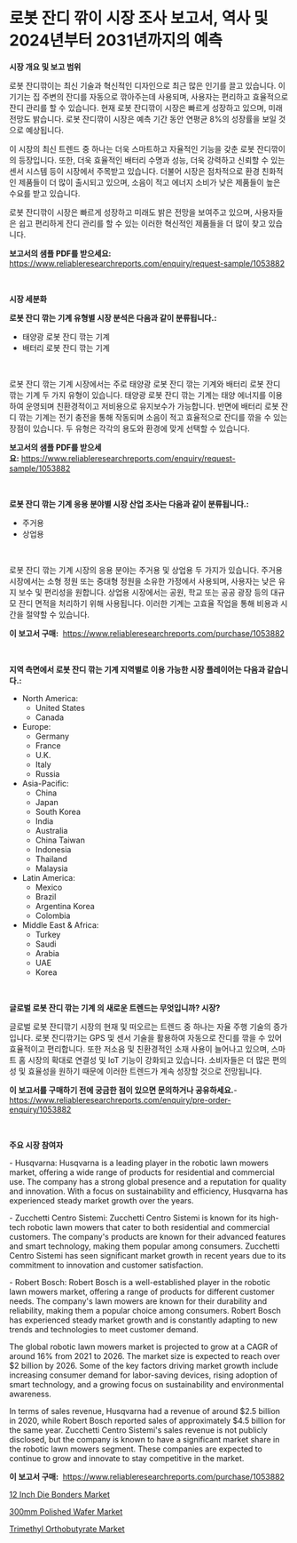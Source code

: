 <p><h1>로봇 잔디 깎이 시장 조사 보고서, 역사 및 2024년부터 2031년까지의 예측</h1></p><p><strong>시장 개요 및 보고 범위</strong></p>
<p><p>로봇 잔디깎이는 최신 기술과 혁신적인 디자인으로 최근 많은 인기를 끌고 있습니다. 이 기기는 집 주변의 잔디를 자동으로 깎아주는데 사용되며, 사용자는 편리하고 효율적으로 잔디 관리를 할 수 있습니다. 현재 로봇 잔디깎이 시장은 빠르게 성장하고 있으며, 미래 전망도 밝습니다. 로봇 잔디깎이 시장은 예측 기간 동안 연평균 8%의 성장률을 보일 것으로 예상됩니다.</p><p>이 시장의 최신 트렌드 중 하나는 더욱 스마트하고 자율적인 기능을 갖춘 로봇 잔디깎이의 등장입니다. 또한, 더욱 효율적인 배터리 수명과 성능, 더욱 강력하고 신뢰할 수 있는 센서 시스템 등이 시장에서 주목받고 있습니다. 더불어 시장은 점차적으로 환경 친화적인 제품들이 더 많이 출시되고 있으며, 소음이 적고 에너지 소비가 낮은 제품들이 높은 수요를 받고 있습니다.</p><p>로봇 잔디깎이 시장은 빠르게 성장하고 미래도 밝은 전망을 보여주고 있으며, 사용자들은 쉽고 편리하게 잔디 관리를 할 수 있는 이러한 혁신적인 제품들을 더 많이 찾고 있습니다.</p></p>
<p><strong>보고서의 샘플 PDF를 받으세요:</strong> <a href="https://www.reliableresearchreports.com/enquiry/request-sample/1053882">https://www.reliableresearchreports.com/enquiry/request-sample/1053882</a></p>
<p>&nbsp;</p>
<p><strong>시장 세분화</strong></p>
<p><strong>로봇 잔디 깎는 기계 유형별 시장 분석은 다음과 같이 분류됩니다.:</strong></p>
<p><ul><li>태양광 로봇 잔디 깎는 기계</li><li>배터리 로봇 잔디 깎는 기계</li></ul></p>
<p>&nbsp;</p>
<p><p>로봇 잔디 깎는 기계 시장에서는 주로 태양광 로봇 잔디 깎는 기계와 배터리 로봇 잔디 깎는 기계 두 가지 유형이 있습니다. 태양광 로봇 잔디 깎는 기계는 태양 에너지를 이용하여 운영되며 친환경적이고 저비용으로 유지보수가 가능합니다. 반면에 배터리 로봇 잔디 깎는 기계는 전기 충전을 통해 작동되며 소음이 적고 효율적으로 잔디를 깎을 수 있는 장점이 있습니다. 두 유형은 각각의 용도와 환경에 맞게 선택할 수 있습니다.</p></p>
<p><strong>보고서의 샘플 PDF를 받으세요:</strong>&nbsp;<a href="https://www.reliableresearchreports.com/enquiry/request-sample/1053882">https://www.reliableresearchreports.com/enquiry/request-sample/1053882</a></p>
<p>&nbsp;</p>
<p><strong> 로봇 잔디 깎는 기계 응용 분야별 시장 산업 조사는 다음과 같이 분류됩니다.:</strong></p>
<p><ul><li>주거용</li><li>상업용</li></ul></p>
<p>&nbsp;</p>
<p><p>로봇 잔디 깎는 기계 시장의 응용 분야는 주거용 및 상업용 두 가지가 있습니다. 주거용 시장에서는 소형 정원 또는 중대형 정원을 소유한 가정에서 사용되며, 사용자는 낮은 유지 보수 및 편리성을 원합니다. 상업용 시장에서는 공원, 학교 또는 공공 광장 등의 대규모 잔디 면적을 처리하기 위해 사용됩니다. 이러한 기계는 고효율 작업을 통해 비용과 시간을 절약할 수 있습니다.</p></p>
<p><strong>이 보고서 구매:</strong>&nbsp; <a href="https://www.reliableresearchreports.com/purchase/1053882">https://www.reliableresearchreports.com/purchase/1053882</a></p>
<p>&nbsp;</p>
<p><strong>지역 측면에서 로봇 잔디 깎는 기계 지역별로 이용 가능한 시장 플레이어는 다음과 같습니다.:</strong></p>
<p><ul>
    <li>
        North America:
        <ul>
            <li>United States</li>
            <li>Canada</li>
        </ul>
    </li>
    <li>
        Europe:
        <ul>
            <li>Germany</li>
            <li>France</li>
            <li>U.K.</li>
            <li>Italy</li>
            <li>Russia</li>
        </ul>
    </li>
    <li>
        Asia-Pacific:
        <ul>
            <li>China</li>
            <li>Japan</li>
            <li>South Korea</li>
            <li>India</li>
            <li>Australia</li>
            <li>China Taiwan</li>
            <li>Indonesia</li>
            <li>Thailand</li>
            <li>Malaysia</li>
        </ul>
    </li>
    <li>
        Latin America:
        <ul>
            <li>Mexico</li>
            <li>Brazil</li>
            <li>Argentina Korea</li>
            <li>Colombia</li>
        </ul>
    </li>
    <li>
        Middle East & Africa:
        <ul>
            <li>Turkey</li>
            <li>Saudi</li>
            <li>Arabia</li>
            <li>UAE</li>
            <li>Korea</li>
        </ul>
    </li>
    </ul></p>
<p>&nbsp;</p>
<p><strong>글로벌 로봇 잔디 깎는 기계 의 새로운 트렌드는 무엇입니까? 시장?</strong></p>
<p><p>글로벌 로봇 잔디깎기 시장의 현재 및 떠오르는 트렌드 중 하나는 자율 주행 기술의 증가입니다. 로봇 잔디깎기는 GPS 및 센서 기술을 활용하여 자동으로 잔디를 깎을 수 있어 효율적이고 편리합니다. 또한 저소음 및 친환경적인 소재 사용이 늘어나고 있으며, 스마트 홈 시장의 확대로 연결성 및 IoT 기능이 강화되고 있습니다. 소비자들은 더 많은 편의성 및 효율성을 원하기 때문에 이러한 트렌드가 계속 성장할 것으로 전망됩니다.</p></p>
<p><strong>이 보고서를 구매하기 전에 궁금한 점이 있으면 문의하거나 공유하세요.</strong>- <a href="https://www.reliableresearchreports.com/enquiry/pre-order-enquiry/1053882">https://www.reliableresearchreports.com/enquiry/pre-order-enquiry/1053882</a></p>
<p>&nbsp;</p>
<p><strong>주요 시장 참여자</strong></p>
<p><p>- Husqvarna: Husqvarna is a leading player in the robotic lawn mowers market, offering a wide range of products for residential and commercial use. The company has a strong global presence and a reputation for quality and innovation. With a focus on sustainability and efficiency, Husqvarna has experienced steady market growth over the years.</p><p>- Zucchetti Centro Sistemi: Zucchetti Centro Sistemi is known for its high-tech robotic lawn mowers that cater to both residential and commercial customers. The company's products are known for their advanced features and smart technology, making them popular among consumers. Zucchetti Centro Sistemi has seen significant market growth in recent years due to its commitment to innovation and customer satisfaction.</p><p>- Robert Bosch: Robert Bosch is a well-established player in the robotic lawn mowers market, offering a range of products for different customer needs. The company's lawn mowers are known for their durability and reliability, making them a popular choice among consumers. Robert Bosch has experienced steady market growth and is constantly adapting to new trends and technologies to meet customer demand.</p><p>The global robotic lawn mowers market is projected to grow at a CAGR of around 16% from 2021 to 2026. The market size is expected to reach over $2 billion by 2026. Some of the key factors driving market growth include increasing consumer demand for labor-saving devices, rising adoption of smart technology, and a growing focus on sustainability and environmental awareness.</p><p>In terms of sales revenue, Husqvarna had a revenue of around $2.5 billion in 2020, while Robert Bosch reported sales of approximately $4.5 billion for the same year. Zucchetti Centro Sistemi's sales revenue is not publicly disclosed, but the company is known to have a significant market share in the robotic lawn mowers segment. These companies are expected to continue to grow and innovate to stay competitive in the market.</p></p>
<p><strong>이 보고서 구매:</strong>&nbsp;&nbsp;<a href="https://www.reliableresearchreports.com/purchase/1053882">https://www.reliableresearchreports.com/purchase/1053882</a></p>
<p><p><a href="https://view.publitas.com/reportprime-1/12-inch-die-bonders-market-analysis-examines-its-scope-on-growth-opportunities-and-forecasted-trends-spanning-from-2023-to-2030/">12 Inch Die Bonders Market</a></p><p><a href="https://view.publitas.com/reportprime-1/300mm-polished-wafer-market-size-2023-2030-global-industrial-analysis-key-geographical-regions-market-share-top-key-players-product-types-and-forecast-research-report/">300mm Polished Wafer Market</a></p><p><a href="https://github.com/Glendatilghmankmgz0rbhwpy/Market-Research-Report-List-1/blob/main/trimethyl-orthobutyrate-market.md">Trimethyl Orthobutyrate Market</a></p></p>
